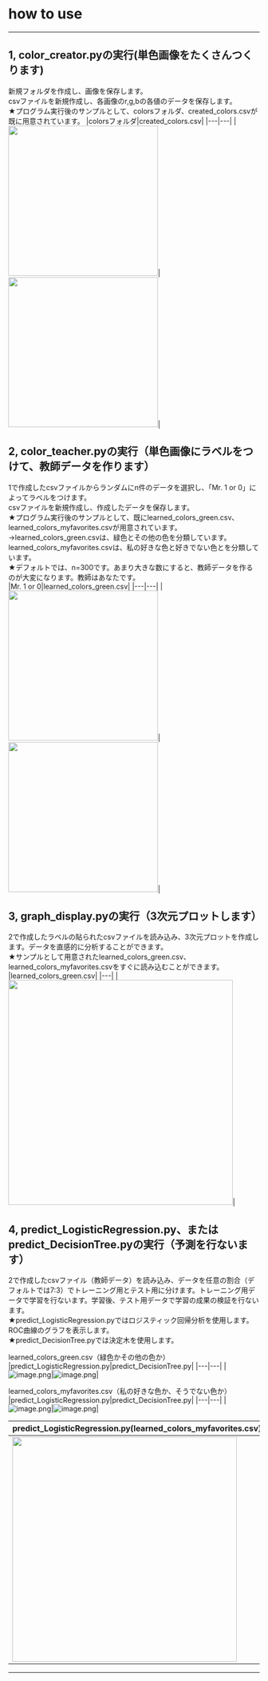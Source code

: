 # how to use

***************************


## 1, color_creator.pyの実行(単色画像をたくさんつくります)
新規フォルダを作成し、画像を保存します。<br>
csvファイルを新規作成し、各画像のr,g,bの各値のデータを保存します。<br>
★プログラム実行後のサンプルとして、colorsフォルダ、created_colors.csvが既に用意されています。
|colorsフォルダ|created_colors.csv|
|---|---|
|<img src="https://qiita-image-store.s3.ap-northeast-1.amazonaws.com/0/579786/287b773d-c661-67f3-6509-9c3902e305e8.png" width="300">|<img src="https://qiita-image-store.s3.ap-northeast-1.amazonaws.com/0/579786/230502e4-f611-9c03-43ec-938e4b978802.png" width="300">|




## 2, color_teacher.pyの実行（単色画像にラベルをつけて、教師データを作ります）
1で作成したcsvファイルからランダムにn件のデータを選択し、「Mr. 1 or 0」によってラベルをつけます。<br>
csvファイルを新規作成し、作成したデータを保存します。<br>
★プログラム実行後のサンプルとして、既にlearned_colors_green.csv、learned_colors_myfavorites.csvが用意されています。<br>
→learned_colors_green.csvは、緑色とその他の色を分類しています。learned_colors_myfavorites.csvは、私の好きな色と好きでない色とを分類しています。<br>
★デフォルトでは、n=300です。あまり大きな数にすると、教師データを作るのが大変になります。教師はあなたです。<br>
|Mr. 1 or 0|learned_colors_green.csv|
|---|---|
|<img src="https://qiita-image-store.s3.ap-northeast-1.amazonaws.com/0/579786/92b2bbbc-2d8a-491e-5e09-5e8b4e9715b2.png" width="300">|<img src="https://qiita-image-store.s3.ap-northeast-1.amazonaws.com/0/579786/78c96ad9-fc43-9aa7-aeca-6a73ad7101b6.png" width="300">|

## 3, graph_display.pyの実行（3次元プロットします）
2で作成したラベルの貼られたcsvファイルを読み込み、3次元プロットを作成します。データを直感的に分析することができます。<br>
★サンプルとして用意されたlearned_colors_green.csv、learned_colors_myfavorites.csvをすぐに読み込むことができます。<br>
|learned_colors_green.csv|
|---|
|<img src="https://qiita-image-store.s3.ap-northeast-1.amazonaws.com/0/579786/9708e565-74f3-8c97-4999-eef7e1a1c5fb.png" width="450">|


## 4, predict_LogisticRegression.py、またはpredict_DecisionTree.pyの実行（予測を行ないます）
2で作成したcsvファイル（教師データ）を読み込み、データを任意の割合（デフォルトでは7:3）でトレーニング用とテスト用に分けます。トレーニング用データで学習を行ないます。学習後、テスト用データで学習の成果の検証を行ないます。<br>
★predict_LogisticRegression.pyではロジスティック回帰分析を使用します。ROC曲線のグラフを表示します。<br>
★predict_DecisionTree.pyでは決定木を使用します。<br>

learned_colors_green.csv（緑色かその他の色か）
|predict_LogisticRegression.py|predict_DecisionTree.py|
|---|---|
|![image.png](https://qiita-image-store.s3.ap-northeast-1.amazonaws.com/0/579786/c3f7d9ca-d931-683f-28f2-265b43d0d2dd.png)|![image.png](https://qiita-image-store.s3.ap-northeast-1.amazonaws.com/0/579786/56a55123-d6b4-c85a-947a-cf9ccb04658d.png)|

learned_colors_myfavorites.csv（私の好きな色か、そうでない色か）
|predict_LogisticRegression.py|predict_DecisionTree.py|
|---|---|
|![image.png](https://qiita-image-store.s3.ap-northeast-1.amazonaws.com/0/579786/85c52b81-79bb-8706-12bf-587086ffe2d6.png)|![image.png](https://qiita-image-store.s3.ap-northeast-1.amazonaws.com/0/579786/5006f865-614d-0864-fe84-c53010faa5a3.png)|

|predict_LogisticRegression.py(learned_colors_myfavorites.csv)|
|---|
|<img src="https://qiita-image-store.s3.ap-northeast-1.amazonaws.com/0/579786/df36eec2-ad74-e8a1-c066-48652335aced.png" width="450">|
****************************
